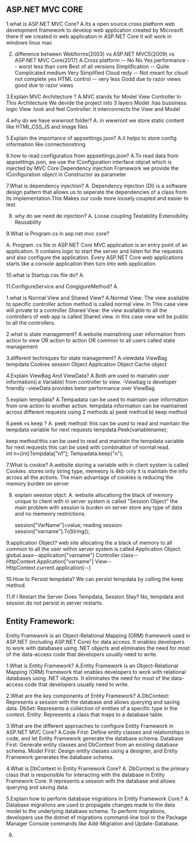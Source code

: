 ASP.NET MVC CORE
----------------
1.what is ASP.NET MVC Core?
A.Its a open source.cross platform web development framework to develop web application
 created by Microsoft.
 there if we created in web application in ASP.NET Core it will work in windows linux mac

2. difference between Webforms(2003) vs ASP.NET MVC5(2009) vs ASP.NET MVC Core(2017)
A.Cross platform --    No                       No                      Yes
  performance    --    worst               less than core        Best of all versions
  Simplification --    Quite Complicated       medium               Very Simplified
  Cloud redy     --    Not meant for cloud  not complete                yes
  HTML control   --    very less            Godd due to razor views  good due to razor views
  
3.Explain MVC Architecture ?
A.MVC stands for Model View Controller
    In This Architecture We devide the project into 3 layers 
    Model :has bussiness logic
    View  :look and feel
    Controller: it interconnects the View and Model

4.why do we have wwwroot folder?
A. in wwwroot we store static content like HTML,CSS,JS and image files

5.Explain the importance of appsettings.json?
A.it helps to store config information like connectionstring

6.how to read configuratios from appsettings.json?
A.To read data from appsettings.json, we use the IConfiguration interface objcet which is injected by
  MVC Core Dependency injection Framework
  we provide  the IConfiguration object in Constructor as parameter
  
7.What is dependency injection?
A. Dependency injection (DI) is a software design pattern that allows us to seperate the dependencies of a class
   from its implementation.This Makes our code more loosely coupled and easier to test.
   
8. why do we need de injection?
A. Loose coupling
   Testability
   Extensibility
   Reusability
   
9.What is Program.cs in asp.net mvc core?

A. Program. cs file in ASP.NET Core MVC application is an entry point of an application. It contains logic to start the server
 and listen for the requests and also configure the application.
 Every ASP.NET Core web applications starts like a console application then turn into web application.
   
10.what is Startup.css file do?
A.

11.ConfigureService and CongigureMethod?
A.

   1.what is Normal View and Shared View?
A.Normal View: The view available to specific controller action method is called normal view.
  In This case view will private to a controller
  Shared View: the view available to all the controllers of web app is called Shared view.
  in this case view will be public to all the controllers.
  
2.what is state management?
A.website mainatining user information from action to view OR action to action OR common to all users called state management

3.different techniques for state management?
A.viewdata
  ViewBag
  tempdata
  Cookies
  session Object
  Application Object
  Cache object
    
4.Explain ViewBag And ViewData?
A.Both are used to mainatin user information(i.e.Variable) from controller to view.
  -Viewbag is developer friendly 
  -viewData provides beter performance over ViewBag

5.explain tempdata?
A.Tempadata can be used to maintain user information from one action to another action.
  tempdata information can be maintained across different requests using 2 methods
  a) peek method
  b) keep method

6.peek vs keep ?
A. peek method: this can be used to read and maintain the tempdata variable for next requests
               tempdata.Peek(variablename);
			   
   keep method:this can be used to read and maintain the tempdata variable for next requests
               this can be used with combination of normal read.   
			   int n=(int)Tempdata["n1"];
			   Tempadata.keep("n");

7.What is cookie?
A.website storing a variable with in client system is called Cookies .stores only string type, memeory is 4kb only
  it is maintain the info across all the actions.
  The main advantage of cookies is reducing the memory burden on server
  
8. explain seesion objct:
A. website allocationg the black of memory unique to client with in server system is called "Session Object"
   the main problem with session is burden on server
   store any type of data and no memeory restrictions.
   
   session["VarName"]=value;
   reading session: session["varname"].ToString();
   
9.application Object?
  web site allocating the a black of memory to all common to all the user within server system is called Application Object.
  global.asax--application["varname"]
  Controller class--HttpContext.Application["varname"]
  View--HttpContext.current.application[--] 

10.How to Persist tempdata?
We can persist tempdata by calling the keep method.

11.If I Restart the Server Does Tempdata, Session Stay?
No, tempdata and session do not persist in server restarts.  

   
Entity Framework:
-----------------

Entity Framework is an Object-Relational Mapping (ORM) framework used in ASP.NET (including ASP.NET Core) for data access. 
It enables developers to work with databases using .NET objects and eliminates the need for most of the data-access code 
that developers usually need to write.

1.What is Entity Framework?
A.Entity Framework is an Object-Relational Mapping (ORM) framework that enables developers to work with relational databases using 
  .NET objects. It eliminates the need for most of the data-access code that developers usually need to write.
  
2.What are the key components of Entity Framework?
A.DbContext: Represents a session with the database and allows querying and saving data.
  DbSet: Represents a collection of entities of a specific type in the context.
  Entity: Represents a class that maps to a database table. 

3.What are the different approaches to configure Entity Framework in ASP.NET MVC Core?
A.Code First: Define entity classes and relationships in code, and let Entity Framework generate the database schema.
 Database First: Generate entity classes and DbContext from an existing database schema.
 Model First: Design entity classes using a designer, and Entity Framework generates the database schema.  
 
4.What is DbContext in Entity Framework Core?
A. DbContext is the primary class that is responsible for interacting with the database in Entity Framework Core.
   It represents a session with the database and allows querying and saving data. 
   
5.Explain how to perform database migrations in Entity Framework Core.?
A. Database migrations are used to propagate changes made to the data model to the underlying database schema.
   To perform migrations, developers use the dotnet ef migrations command-line tool or 
  the Package Manager Console commands like Add-Migration and Update-Database.   
  
6.  

